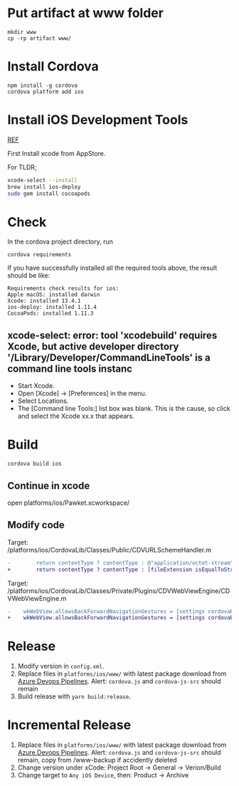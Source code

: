 # Put artifact at www folder
```
mkdir www
cp -rp artifact www/
```
# Install Cordova

```
npm install -g cordova
cordova platform add ios
```

# Install iOS Development Tools

[REF](https://cordova.apache.org/docs/en/11.x/guide/platforms/ios/index.html)

First Install xcode from AppStore.

For TLDR;

```sh
xcode-select --install
brew install ios-deploy
sudo gem install cocoapods
```

# Check

In the cordova project directory, run

```
cordova requirements
```

If you have successfully installed all the required tools above, the result should be like:

```
Requirements check results for ios:
Apple macOS: installed darwin
Xcode: installed 13.4.1
ios-deploy: installed 1.11.4
CocoaPods: installed 1.11.3
```

## xcode-select: error: tool 'xcodebuild' requires Xcode, but active developer directory '/Library/Developer/CommandLineTools' is a command line tools instanc

- Start Xcode.
- Open [Xcode] -> [Preferences] in the menu.
- Select Locations.
- The [Command line Tools:] list box was blank. This is the cause, so click and select the Xcode xx.x that appears.

# Build

```
cordova build ios
```

## Continue in xcode

open platforms/ios/Pawket.xcworkspace/

## Modify code

Target: /platforms/ios/CordovaLib/Classes/Public/CDVURLSchemeHandler.m

```diff
-        return contentType ? contentType : @"application/octet-stream";
+        return contentType ? contentType : [fileExtension isEqualToString:@"wasm"] ? @"application/wasm" : @"application/octet-stream";
```

Target: /platforms/ios/CordovaLib/Classes/Private/Plugins/CDVWebViewEngine/CDVWebViewEngine.m

```diff
-    wkWebView.allowsBackForwardNavigationGestures = [settings cordovaBoolSettingForKey:@"AllowBackForwardNavigationGestures" defaultValue:NO];
+    wkWebView.allowsBackForwardNavigationGestures = [settings cordovaBoolSettingForKey:@"AllowBackForwardNavigationGestures" defaultValue:YES];
```


# Release

1. Modify version in `config.xml`.
2. Replace files in `platforms/ios/www/` with latest package download from [Azure Devops Pipelines](https://dev.azure.com/sututech/Chia/_build?definitionId=43&_a=summary).
    Alert: `cordova.js` and `cordova-js-src` should remain
3. Build release with `yarn build:release`.


# Incremental Release

1. Replace files in `platforms/ios/www/` with latest package download from [Azure Devops Pipelines](https://dev.azure.com/sututech/Chia/_build?definitionId=43&_a=summary).
    Alert: `cordova.js` and `cordova-js-src` should remain, copy from /www-backup if accidently deleted
2. Change version under xCode: Project Root -> General -> Verion/Build
3. Change target to `Any iOS Device`, then: Product -> Archive